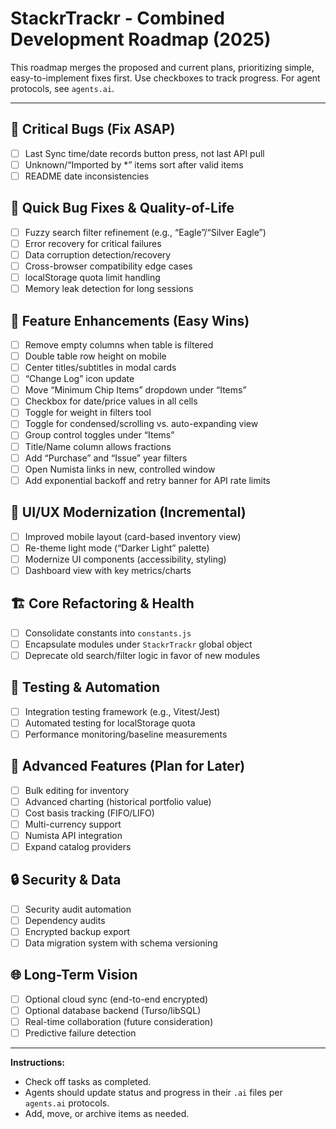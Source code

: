 # StackrTrackr - Combined Development Roadmap (2025)

This roadmap merges the proposed and current plans, prioritizing simple, easy-to-implement fixes first. Use checkboxes to track progress. For agent protocols, see `agents.ai`.

---

## 🚨 Critical Bugs (Fix ASAP)
- [ ] Last Sync time/date records button press, not last API pull
- [ ] Unknown/“Imported by *” items sort after valid items
- [ ] README date inconsistencies

## 🐞 Quick Bug Fixes & Quality-of-Life
- [ ] Fuzzy search filter refinement (e.g., “Eagle”/“Silver Eagle”)
- [ ] Error recovery for critical failures
- [ ] Data corruption detection/recovery
- [ ] Cross-browser compatibility edge cases
- [ ] localStorage quota limit handling
- [ ] Memory leak detection for long sessions

## 🔧 Feature Enhancements (Easy Wins)
- [ ] Remove empty columns when table is filtered
- [ ] Double table row height on mobile
- [ ] Center titles/subtitles in modal cards
- [ ] “Change Log” icon update
- [ ] Move “Minimum Chip Items” dropdown under “Items”
- [ ] Checkbox for date/price values in all cells
- [ ] Toggle for weight in filters tool
- [ ] Toggle for condensed/scrolling vs. auto-expanding view
- [ ] Group control toggles under “Items”
- [ ] Title/Name column allows fractions
- [ ] Add “Purchase” and “Issue” year filters
- [ ] Open Numista links in new, controlled window
- [ ] Add exponential backoff and retry banner for API rate limits

## 🎨 UI/UX Modernization (Incremental)
- [ ] Improved mobile layout (card-based inventory view)
- [ ] Re-theme light mode (“Darker Light” palette)
- [ ] Modernize UI components (accessibility, styling)
- [ ] Dashboard view with key metrics/charts

## 🏗️ Core Refactoring & Health
- [ ] Consolidate constants into `constants.js`
- [ ] Encapsulate modules under `StackrTrackr` global object
- [ ] Deprecate old search/filter logic in favor of new modules

## 🧪 Testing & Automation
- [ ] Integration testing framework (e.g., Vitest/Jest)
- [ ] Automated testing for localStorage quota
- [ ] Performance monitoring/baseline measurements

## 🚀 Advanced Features (Plan for Later)
- [ ] Bulk editing for inventory
- [ ] Advanced charting (historical portfolio value)
- [ ] Cost basis tracking (FIFO/LIFO)
- [ ] Multi-currency support
- [ ] Numista API integration
- [ ] Expand catalog providers

## 🔒 Security & Data
- [ ] Security audit automation
- [ ] Dependency audits
- [ ] Encrypted backup export
- [ ] Data migration system with schema versioning

## 🌐 Long-Term Vision
- [ ] Optional cloud sync (end-to-end encrypted)
- [ ] Optional database backend (Turso/libSQL)
- [ ] Real-time collaboration (future consideration)
- [ ] Predictive failure detection

---

**Instructions:**
- Check off tasks as completed.
- Agents should update status and progress in their `.ai` files per `agents.ai` protocols.
- Add, move, or archive items as needed.
